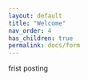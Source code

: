 ```yaml
---
layout: default
title: "Welcome"
nav_order: 4
has_children: true
permalink: docs/form
---
```


frist posting
